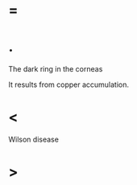 # =

# .

The dark ring in the corneas

It results from copper accumulation.

# <

Wilson disease

# >
